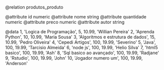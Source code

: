 @relation produtos_produto

@attribute id numeric
@attribute nome string
@attribute quantidade numeric
@attribute preco numeric
@attribute autor string

@data
1, 'Logica de Programação', 5, 10.99, 'Willian Pereira'
2, 'Aprenda Python', 10, 10.99, 'Maria Sousa'
3, 'Algoritmos e estrutura de dados', 15, 10.99, 'Pedro Oliveira'
4, 'Cepedi Artigos', 100, 19.99, 'Severino'
5, 'Java', 100, 19.99, 'Tarcisio Almeida'
6, 'node js', 100, 19.99, 'Helio Silva'
7, 'html5 basico', 100, 19.99, 'Ash'
8, 'Sql basico ao avançado', 100, 19.99, 'Radjane'
9, 'Rstudio', 100, 19.99, 'John'
10, 'Jogador numero um', 100, 19.99, 'Anderson'


